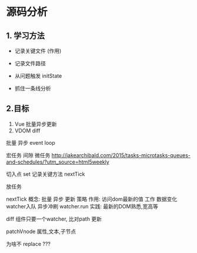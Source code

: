 # 源码分析

## 1. 学习方法

- 记录关键文件 (作用)
- 记录文件路径

- 从问题触发 initState

- 抓住一条线分析



## 2.目标
1. Vue 批量异步更新
2. VDOM diff

批量 异步 event loop

宏任务 间隙 微任务
http://jakearchibald.com/2015/tasks-microtasks-queues-and-schedules/?utm_source=html5weekly


切入点 set
记录关键方法  nextTick

放任务

nextTick 
概念: 批量 异步 更新 策略
作用: 访问dom最新的值
工作 数据变化  watcher入队 异步冲刷 watcher.run
实践: 最新的DOM熟悉,宽高等 


diff 组件只要一个watcher, 比对path 更新


patchVnode 属性,文本,子节点


为啥不 replace ???